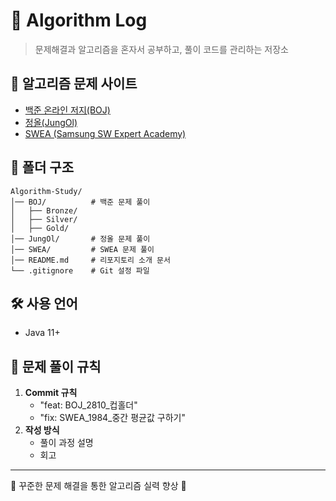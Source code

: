 # 🚀 Algorithm Log

> 문제해결과 알고리즘을 혼자서 공부하고, 풀이 코드를 관리하는 저장소

## 📌 알고리즘 문제 사이트
- [백준 온라인 저지(BOJ)](https://www.acmicpc.net/)
- [정올(JungOl)](http://jungol.co.kr/)
- [SWEA (Samsung SW Expert Academy)](https://swexpertacademy.com/)

## 📂 폴더 구조
```plaintext
Algorithm-Study/
│── BOJ/          # 백준 문제 풀이
│   ├── Bronze/
│   ├── Silver/
│   ├── Gold/
│── JungOl/       # 정올 문제 풀이
│── SWEA/         # SWEA 문제 풀이
│── README.md     # 리포지토리 소개 문서
└── .gitignore    # Git 설정 파일
```

## 🛠 사용 언어
- Java 11+

## 📖 문제 풀이 규칙
1. **Commit 규칙**
   - "feat: BOJ_2810_컵홀더"
   - "fix: SWEA_1984_중간 평균값 구하기"
2. **작성 방식**
   - 풀이 과정 설명
   - 회고

---

🚀 꾸준한 문제 해결을 통한 알고리즘 실력 향상 🚀
